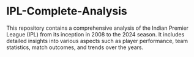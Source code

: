 # IPL-Complete-Analysis
This repository contains a comprehensive analysis of the Indian Premier League (IPL) from its inception in 2008 to the 2024 season. It includes detailed insights into various aspects such as player performance, team statistics, match outcomes, and trends over the years.
